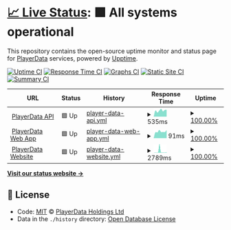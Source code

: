 # [📈 Live Status](https://status.playerdata.co.uk): <!--live status--> **🟩 All systems operational**

This repository contains the open-source uptime monitor and status page for [PlayerData](https://www.playerdata.co.uk) services, powered by [Upptime](https://github.com/upptime/upptime).

[![Uptime CI](https://github.com/ball-hayden/playerdata-status/workflows/Uptime%20CI/badge.svg)](https://github.com/ball-hayden/playerdata-status/actions?query=workflow%3A%22Uptime+CI%22)
[![Response Time CI](https://github.com/ball-hayden/playerdata-status/workflows/Response%20Time%20CI/badge.svg)](https://github.com/ball-hayden/playerdata-status/actions?query=workflow%3A%22Response+Time+CI%22)
[![Graphs CI](https://github.com/ball-hayden/playerdata-status/workflows/Graphs%20CI/badge.svg)](https://github.com/ball-hayden/playerdata-status/actions?query=workflow%3A%22Graphs+CI%22)
[![Static Site CI](https://github.com/ball-hayden/playerdata-status/workflows/Static%20Site%20CI/badge.svg)](https://github.com/ball-hayden/playerdata-status/actions?query=workflow%3A%22Static+Site+CI%22)
[![Summary CI](https://github.com/ball-hayden/playerdata-status/workflows/Summary%20CI/badge.svg)](https://github.com/ball-hayden/playerdata-status/actions?query=workflow%3A%22Summary+CI%22)

<!--start: status pages-->
<!-- This summary is generated by Upptime (https://github.com/upptime/upptime) -->
<!-- Do not edit this manually, your changes will be overwritten -->
<!-- prettier-ignore -->
| URL | Status | History | Response Time | Uptime |
| --- | ------ | ------- | ------------- | ------ |
| <img alt="" src="https://icons.duckduckgo.com/ip3/app.playerdata.co.uk.ico" height="13"> [PlayerData API](https://app.playerdata.co.uk/api/liveness) | 🟩 Up | [player-data-api.yml](https://github.com/PlayerData/playerdata-status/commits/HEAD/history/player-data-api.yml) | <details><summary><img alt="Response time graph" src="./graphs/player-data-api/response-time-week.png" height="20"> 535ms</summary><br><a href="https://status.playerdata.co.uk/history/player-data-api"><img alt="Response time 607" src="https://img.shields.io/endpoint?url=https%3A%2F%2Fraw.githubusercontent.com%2FPlayerData%2Fplayerdata-status%2FHEAD%2Fapi%2Fplayer-data-api%2Fresponse-time.json"></a><br><a href="https://status.playerdata.co.uk/history/player-data-api"><img alt="24-hour response time 396" src="https://img.shields.io/endpoint?url=https%3A%2F%2Fraw.githubusercontent.com%2FPlayerData%2Fplayerdata-status%2FHEAD%2Fapi%2Fplayer-data-api%2Fresponse-time-day.json"></a><br><a href="https://status.playerdata.co.uk/history/player-data-api"><img alt="7-day response time 535" src="https://img.shields.io/endpoint?url=https%3A%2F%2Fraw.githubusercontent.com%2FPlayerData%2Fplayerdata-status%2FHEAD%2Fapi%2Fplayer-data-api%2Fresponse-time-week.json"></a><br><a href="https://status.playerdata.co.uk/history/player-data-api"><img alt="30-day response time 573" src="https://img.shields.io/endpoint?url=https%3A%2F%2Fraw.githubusercontent.com%2FPlayerData%2Fplayerdata-status%2FHEAD%2Fapi%2Fplayer-data-api%2Fresponse-time-month.json"></a><br><a href="https://status.playerdata.co.uk/history/player-data-api"><img alt="1-year response time 589" src="https://img.shields.io/endpoint?url=https%3A%2F%2Fraw.githubusercontent.com%2FPlayerData%2Fplayerdata-status%2FHEAD%2Fapi%2Fplayer-data-api%2Fresponse-time-year.json"></a></details> | <details><summary><a href="https://status.playerdata.co.uk/history/player-data-api">100.00%</a></summary><a href="https://status.playerdata.co.uk/history/player-data-api"><img alt="All-time uptime 99.98%" src="https://img.shields.io/endpoint?url=https%3A%2F%2Fraw.githubusercontent.com%2FPlayerData%2Fplayerdata-status%2FHEAD%2Fapi%2Fplayer-data-api%2Fuptime.json"></a><br><a href="https://status.playerdata.co.uk/history/player-data-api"><img alt="24-hour uptime 100.00%" src="https://img.shields.io/endpoint?url=https%3A%2F%2Fraw.githubusercontent.com%2FPlayerData%2Fplayerdata-status%2FHEAD%2Fapi%2Fplayer-data-api%2Fuptime-day.json"></a><br><a href="https://status.playerdata.co.uk/history/player-data-api"><img alt="7-day uptime 100.00%" src="https://img.shields.io/endpoint?url=https%3A%2F%2Fraw.githubusercontent.com%2FPlayerData%2Fplayerdata-status%2FHEAD%2Fapi%2Fplayer-data-api%2Fuptime-week.json"></a><br><a href="https://status.playerdata.co.uk/history/player-data-api"><img alt="30-day uptime 100.00%" src="https://img.shields.io/endpoint?url=https%3A%2F%2Fraw.githubusercontent.com%2FPlayerData%2Fplayerdata-status%2FHEAD%2Fapi%2Fplayer-data-api%2Fuptime-month.json"></a><br><a href="https://status.playerdata.co.uk/history/player-data-api"><img alt="1-year uptime 100.00%" src="https://img.shields.io/endpoint?url=https%3A%2F%2Fraw.githubusercontent.com%2FPlayerData%2Fplayerdata-status%2FHEAD%2Fapi%2Fplayer-data-api%2Fuptime-year.json"></a></details>
| <img alt="" src="https://icons.duckduckgo.com/ip3/app.playerdata.co.uk.ico" height="13"> [PlayerData Web App](https://app.playerdata.co.uk) | 🟩 Up | [player-data-web-app.yml](https://github.com/PlayerData/playerdata-status/commits/HEAD/history/player-data-web-app.yml) | <details><summary><img alt="Response time graph" src="./graphs/player-data-web-app/response-time-week.png" height="20"> 91ms</summary><br><a href="https://status.playerdata.co.uk/history/player-data-web-app"><img alt="Response time 105" src="https://img.shields.io/endpoint?url=https%3A%2F%2Fraw.githubusercontent.com%2FPlayerData%2Fplayerdata-status%2FHEAD%2Fapi%2Fplayer-data-web-app%2Fresponse-time.json"></a><br><a href="https://status.playerdata.co.uk/history/player-data-web-app"><img alt="24-hour response time 78" src="https://img.shields.io/endpoint?url=https%3A%2F%2Fraw.githubusercontent.com%2FPlayerData%2Fplayerdata-status%2FHEAD%2Fapi%2Fplayer-data-web-app%2Fresponse-time-day.json"></a><br><a href="https://status.playerdata.co.uk/history/player-data-web-app"><img alt="7-day response time 91" src="https://img.shields.io/endpoint?url=https%3A%2F%2Fraw.githubusercontent.com%2FPlayerData%2Fplayerdata-status%2FHEAD%2Fapi%2Fplayer-data-web-app%2Fresponse-time-week.json"></a><br><a href="https://status.playerdata.co.uk/history/player-data-web-app"><img alt="30-day response time 99" src="https://img.shields.io/endpoint?url=https%3A%2F%2Fraw.githubusercontent.com%2FPlayerData%2Fplayerdata-status%2FHEAD%2Fapi%2Fplayer-data-web-app%2Fresponse-time-month.json"></a><br><a href="https://status.playerdata.co.uk/history/player-data-web-app"><img alt="1-year response time 105" src="https://img.shields.io/endpoint?url=https%3A%2F%2Fraw.githubusercontent.com%2FPlayerData%2Fplayerdata-status%2FHEAD%2Fapi%2Fplayer-data-web-app%2Fresponse-time-year.json"></a></details> | <details><summary><a href="https://status.playerdata.co.uk/history/player-data-web-app">100.00%</a></summary><a href="https://status.playerdata.co.uk/history/player-data-web-app"><img alt="All-time uptime 99.99%" src="https://img.shields.io/endpoint?url=https%3A%2F%2Fraw.githubusercontent.com%2FPlayerData%2Fplayerdata-status%2FHEAD%2Fapi%2Fplayer-data-web-app%2Fuptime.json"></a><br><a href="https://status.playerdata.co.uk/history/player-data-web-app"><img alt="24-hour uptime 100.00%" src="https://img.shields.io/endpoint?url=https%3A%2F%2Fraw.githubusercontent.com%2FPlayerData%2Fplayerdata-status%2FHEAD%2Fapi%2Fplayer-data-web-app%2Fuptime-day.json"></a><br><a href="https://status.playerdata.co.uk/history/player-data-web-app"><img alt="7-day uptime 100.00%" src="https://img.shields.io/endpoint?url=https%3A%2F%2Fraw.githubusercontent.com%2FPlayerData%2Fplayerdata-status%2FHEAD%2Fapi%2Fplayer-data-web-app%2Fuptime-week.json"></a><br><a href="https://status.playerdata.co.uk/history/player-data-web-app"><img alt="30-day uptime 100.00%" src="https://img.shields.io/endpoint?url=https%3A%2F%2Fraw.githubusercontent.com%2FPlayerData%2Fplayerdata-status%2FHEAD%2Fapi%2Fplayer-data-web-app%2Fuptime-month.json"></a><br><a href="https://status.playerdata.co.uk/history/player-data-web-app"><img alt="1-year uptime 100.00%" src="https://img.shields.io/endpoint?url=https%3A%2F%2Fraw.githubusercontent.com%2FPlayerData%2Fplayerdata-status%2FHEAD%2Fapi%2Fplayer-data-web-app%2Fuptime-year.json"></a></details>
| <img alt="" src="https://icons.duckduckgo.com/ip3/www.playerdata.co.uk.ico" height="13"> [PlayerData Website](https://www.playerdata.co.uk) | 🟩 Up | [player-data-website.yml](https://github.com/PlayerData/playerdata-status/commits/HEAD/history/player-data-website.yml) | <details><summary><img alt="Response time graph" src="./graphs/player-data-website/response-time-week.png" height="20"> 2789ms</summary><br><a href="https://status.playerdata.co.uk/history/player-data-website"><img alt="Response time 1063" src="https://img.shields.io/endpoint?url=https%3A%2F%2Fraw.githubusercontent.com%2FPlayerData%2Fplayerdata-status%2FHEAD%2Fapi%2Fplayer-data-website%2Fresponse-time.json"></a><br><a href="https://status.playerdata.co.uk/history/player-data-website"><img alt="24-hour response time 374" src="https://img.shields.io/endpoint?url=https%3A%2F%2Fraw.githubusercontent.com%2FPlayerData%2Fplayerdata-status%2FHEAD%2Fapi%2Fplayer-data-website%2Fresponse-time-day.json"></a><br><a href="https://status.playerdata.co.uk/history/player-data-website"><img alt="7-day response time 2789" src="https://img.shields.io/endpoint?url=https%3A%2F%2Fraw.githubusercontent.com%2FPlayerData%2Fplayerdata-status%2FHEAD%2Fapi%2Fplayer-data-website%2Fresponse-time-week.json"></a><br><a href="https://status.playerdata.co.uk/history/player-data-website"><img alt="30-day response time 1250" src="https://img.shields.io/endpoint?url=https%3A%2F%2Fraw.githubusercontent.com%2FPlayerData%2Fplayerdata-status%2FHEAD%2Fapi%2Fplayer-data-website%2Fresponse-time-month.json"></a><br><a href="https://status.playerdata.co.uk/history/player-data-website"><img alt="1-year response time 1093" src="https://img.shields.io/endpoint?url=https%3A%2F%2Fraw.githubusercontent.com%2FPlayerData%2Fplayerdata-status%2FHEAD%2Fapi%2Fplayer-data-website%2Fresponse-time-year.json"></a></details> | <details><summary><a href="https://status.playerdata.co.uk/history/player-data-website">100.00%</a></summary><a href="https://status.playerdata.co.uk/history/player-data-website"><img alt="All-time uptime 99.99%" src="https://img.shields.io/endpoint?url=https%3A%2F%2Fraw.githubusercontent.com%2FPlayerData%2Fplayerdata-status%2FHEAD%2Fapi%2Fplayer-data-website%2Fuptime.json"></a><br><a href="https://status.playerdata.co.uk/history/player-data-website"><img alt="24-hour uptime 100.00%" src="https://img.shields.io/endpoint?url=https%3A%2F%2Fraw.githubusercontent.com%2FPlayerData%2Fplayerdata-status%2FHEAD%2Fapi%2Fplayer-data-website%2Fuptime-day.json"></a><br><a href="https://status.playerdata.co.uk/history/player-data-website"><img alt="7-day uptime 100.00%" src="https://img.shields.io/endpoint?url=https%3A%2F%2Fraw.githubusercontent.com%2FPlayerData%2Fplayerdata-status%2FHEAD%2Fapi%2Fplayer-data-website%2Fuptime-week.json"></a><br><a href="https://status.playerdata.co.uk/history/player-data-website"><img alt="30-day uptime 100.00%" src="https://img.shields.io/endpoint?url=https%3A%2F%2Fraw.githubusercontent.com%2FPlayerData%2Fplayerdata-status%2FHEAD%2Fapi%2Fplayer-data-website%2Fuptime-month.json"></a><br><a href="https://status.playerdata.co.uk/history/player-data-website"><img alt="1-year uptime 99.99%" src="https://img.shields.io/endpoint?url=https%3A%2F%2Fraw.githubusercontent.com%2FPlayerData%2Fplayerdata-status%2FHEAD%2Fapi%2Fplayer-data-website%2Fuptime-year.json"></a></details>

<!--end: status pages-->

[**Visit our status website →**](https://status.playerdata.co.uk)

## 📄 License

- Code: [MIT](./LICENSE) © [PlayerData Holdings Ltd](https://www.playerdata.co.uk)
- Data in the `./history` directory: [Open Database License](https://opendatacommons.org/licenses/odbl/1-0/)
